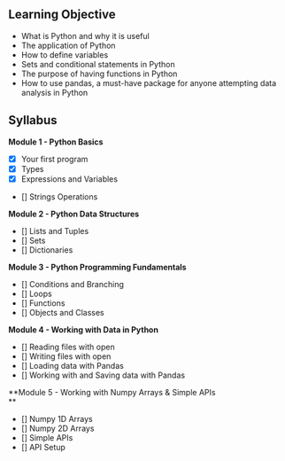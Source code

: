 ## Learning Objective

-   What is Python and why it is useful
-   The application of Python
-   How to define variables
-   Sets and conditional statements in Python
-   The purpose of having functions in Python
-   How to use pandas, a must-have package for anyone attempting data analysis in Python

## Syllabus

**Module 1 - Python Basics**

-   [x] Your first program
-   [x] Types
-   [x] Expressions and Variables
-   [] Strings Operations

**Module 2 - Python Data Structures**

-   [] Lists and Tuples
-   [] Sets
-   [] Dictionaries

**Module 3 - Python Programming Fundamentals**

-   [] Conditions and Branching
-   [] Loops
-   [] Functions
-   [] Objects and Classes

**Module 4 - Working with Data in Python**

-   [] Reading files with open
-   [] Writing files with open
-   [] Loading data with Pandas
-   [] Working with and Saving data with Pandas

**Module 5 - Working with Numpy Arrays & Simple APIs  
**

-   [] Numpy 1D Arrays
-   [] Numpy 2D Arrays
-   [] Simple APIs
-   [] API Setup
